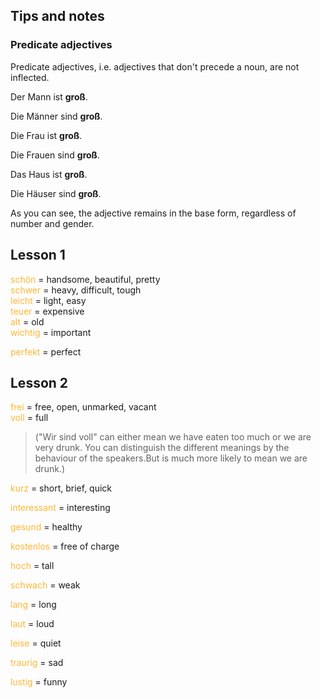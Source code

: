 ## Tips and notes

### Predicate adjectives

Predicate adjectives, i.e. adjectives that don't precede a noun, are not inflected.

Der Mann ist **groß**.

Die Männer sind **groß**.

Die Frau ist **groß**.

Die Frauen sind **groß**.

Das Haus ist **groß**.

Die Häuser sind **groß**.

As you can see, the adjective remains in the base form, regardless of number and gender.

## Lesson 1
<font color = #ffb732> schön </font> = handsome, beautiful, pretty  
<font color = #ffb732> schwer </font> = heavy, difficult, tough  
<font color = #ffb732> leicht </font> = light, easy  
<font color = #ffb732> teuer </font> = expensive  
<font color = #ffb732> alt </font> = old  
<font color = #ffb732> wichtig </font> = important

<font color = #ffb732> perfekt </font> = perfect

## Lesson 2
<font color = #ffb732> frei </font> = free, open, unmarked, vacant  
<font color = #ffb732> voll </font> = full 
> ("Wir sind voll" can either mean we have eaten too much or we are very drunk. You can distinguish the different meanings by the behaviour of the speakers.But is much more likely to mean we are drunk.)

<font color = #ffb732> kurz </font> = short, brief, quick  

<font color = #ffb732> interessant </font> = interesting    

<font color = #ffb732> gesund </font> = healthy    

<font color = #ffb732> kostenlos </font> = free of charge  

<font color = #ffb732> hoch </font> = tall  

<font color = #ffb732> schwach </font> = weak  

<font color = #ffb732> lang </font> = long

<font color = #ffb732> laut </font> = loud

<font color = #ffb732> leise </font> = quiet

<font color = #ffb732> traurig </font> = sad

<font color = #ffb732> lustig </font> = funny
		






